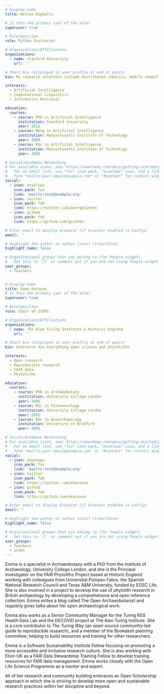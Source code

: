 ```yaml
---
# Display name
title: Nelson Bighetti

# Is this the primary user of the site?
superuser: true

# Role/position
role: Python Instructor

# Organizations/Affiliations
organizations:
  - name: Stanford University
    url: ''

# Short bio (displayed in user profile at end of posts)
bio: My research interests include distributed robotics, mobile computing and programmable matter.

interests:
  - Artificial Intelligence
  - Computational Linguistics
  - Information Retrieval

education:
  courses:
    - course: PhD in Artificial Intelligence
      institution: Stanford University
      year: 2012
    - course: MEng in Artificial Intelligence
      institution: Massachusetts Institute of Technology
      year: 2009
    - course: BSc in Artificial Intelligence
      institution: Massachusetts Institute of Technology
      year: 2008

# Social/Academic Networking
# For available icons, see: https://wowchemy.com/docs/getting-started/page-builder/#icons
#   For an email link, use "fas" icon pack, "envelope" icon, and a link in the
#   form "mailto:your-email@example.com" or "#contact" for contact widget.
social:
  - icon: envelope
    icon_pack: fas
    link: 'mailto:test@example.org'
  - icon: twitter
    icon_pack: fab
    link: https://twitter.com/GeorgeCushen
  - icon: github
    icon_pack: fab
    link: https://github.com/gcushen

# Enter email to display Gravatar (if Gravatar enabled in Config)
email: ''

# Highlight the author in author lists? (true/false)
highlight_name: false

# Organizational groups that you belong to (for People widget)
#   Set this to `[]` or comment out if you are not using People widget.
user_groups:
  - Teachers
  

# Display name
title: Emma Karoune
# Is this the primary user of the site?
superuser: true

# Role/position
role: Chair of ICOPS

# Organizations/Affiliations
organizations:
  - name: The Alan Turing Institute & Historic England
    url: ''

# Short bio (displayed in user profile at end of posts)
bio: Intereste din everything open science and phytoliths.

interests:
  - Open research
  - Reproducible research
  - FAIR data
  - Phytoliths

education:
  courses:
    - course: PhD in Archaeobotany
      institution: University College London
      year: 2006
    - course: MSc in Palaeoecology
      institution: University College London
      year: 2002
    - course: BSc in Bioarchaeology
      institution: University of Bradford
      year: 2001

# Social/Academic Networking
# For available icons, see: https://wowchemy.com/docs/getting-started/page-builder/#icons
#   For an email link, use "fas" icon pack, "envelope" icon, and a link in the
#   form "mailto:your-email@example.com" or "#contact" for contact widget.
social:
  - icon: envelope
    icon_pack: fas
    link: 'mailto:test@example.org'
  - icon: twitter
    icon_pack: fab
    link: https://twitter.com/ekaroune
  - icon: github
    icon_pack: fab
    link: https://github.com/ekaroune

# Enter email to display Gravatar (if Gravatar enabled in Config)
email: ''

# Highlight the author in author lists? (true/false)
highlight_name: false

# Organizational groups that you belong to (for People widget)
#   Set this to `[]` or comment out if you are not using People widget.
user_groups:
  - Teachers
  - icops
---
```


Emma is a specialist in Archaeobotany with a PhD from the Institute of Archaeology, University College London, and she is the Principal Investigator on the FAIR Phytoliths Project based at Historic England working with colleagues from Universitat Pompeu Fabra. the Spanish National Research Council and Texas A&M University, funded by EOSC Life. She is also involved in a project to develop the use of phytolith research in British archaeology by developing a comprehensive and open reference collection. Emma writes a blog called The Open Archaeobotanist and regularly gives talks about her open archaeological work.

Emma also works as a Senior Community Manager for the Turing RSS Health Data Lab and the DECOVID project at The Alan Turing Institute. She is a core contributor to *The Turing Way* (an open-source community-led guide to reproducible research), and a member of the Bookdash planning committee, helping to build resources and training for other researchers. 

Emma is a Software Sustainability Institute Fellow focusing on promoting a more accessible and inclusive research culture. She is also working with Elixir-UK as a FAIR Data Stewardship Training Fellow to develop training resources for FAIR data management.  Emma works closely with the Open Life Science Programme as a mentor and expert. 

All of her research and community building embraces an Open Scholarship approach in which she is striving to develop more open and sustainable research practices within her discipline and beyond.
